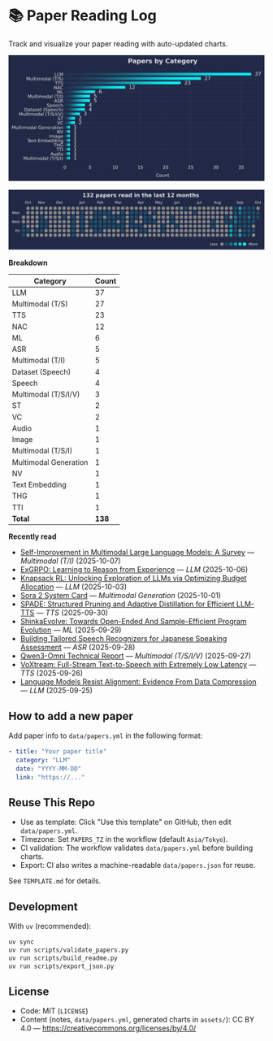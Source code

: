 # 📚 Paper Reading Log

Track and visualize your paper reading with auto-updated charts.

<!--CHART_START-->
![By category](assets/category_stylish.svg)

![Activity heatmap](assets/activity_heatmap.svg)


**Breakdown**

| Category | Count |
|---|---|
| LLM | 37 |
| Multimodal (T/S) | 27 |
| TTS | 23 |
| NAC | 12 |
| ML | 6 |
| ASR | 5 |
| Multimodal (T/I) | 5 |
| Dataset (Speech) | 4 |
| Speech | 4 |
| Multimodal (T/S/I/V) | 3 |
| ST | 2 |
| VC | 2 |
| Audio | 1 |
| Image | 1 |
| Multimodal (T/S/I) | 1 |
| Multimodal Generation | 1 |
| NV | 1 |
| Text Embedding | 1 |
| THG | 1 |
| TTI | 1 |
| **Total** | **138** |

**Recently read**

- [Self-Improvement in Multimodal Large Language Models: A Survey](https://arxiv.org/abs/2510.02665) — *Multimodal (T/I)* (2025-10-07)
- [ExGRPO: Learning to Reason from Experience](https://arxiv.org/abs/2510.02245) — *LLM* (2025-10-06)
- [Knapsack RL: Unlocking Exploration of LLMs via Optimizing Budget Allocation](https://arxiv.org/abs/2509.25849) — *LLM* (2025-10-03)
- [Sora 2 System Card](https://cdn.openai.com/pdf/50d5973c-c4ff-4c2d-986f-c72b5d0ff069/sora_2_system_card.pdf) — *Multimodal Generation* (2025-10-01)
- [SPADE: Structured Pruning and Adaptive Distillation for Efficient LLM-TTS](https://arxiv.org/abs/2509.20802) — *TTS* (2025-09-30)
- [ShinkaEvolve: Towards Open-Ended And Sample-Efficient Program Evolution](https://arxiv.org/abs/2509.19349) — *ML* (2025-09-29)
- [Building Tailored Speech Recognizers for Japanese Speaking Assessment](https://arxiv.org/abs/2509.20655) — *ASR* (2025-09-28)
- [Qwen3-Omni Technical Report](https://arxiv.org/abs/2509.17765) — *Multimodal (T/S/I/V)* (2025-09-27)
- [VoXtream: Full-Stream Text-to-Speech with Extremely Low Latency](https://www.arxiv.org/abs/2509.15969) — *TTS* (2025-09-26)
- [Language Models Resist Alignment: Evidence From Data Compression](https://aclanthology.org/2025.acl-long.1141.pdf) — *LLM* (2025-09-25)
<!--CHART_END-->

## How to add a new paper

Add paper info to `data/papers.yml` in the following format:

```yaml
- title: "Your paper title"
  category: "LLM"
  date: "YYYY-MM-DD"
  link: "https://..."
```

## Reuse This Repo

- Use as template: Click "Use this template" on GitHub, then edit `data/papers.yml`.
- Timezone: Set `PAPERS_TZ` in the workflow (default `Asia/Tokyo`).
- CI validation: The workflow validates `data/papers.yml` before building charts.
- Export: CI also writes a machine-readable `data/papers.json` for reuse.

See `TEMPLATE.md` for details.

## Development

With `uv` (recommended):

```
uv sync
uv run scripts/validate_papers.py
uv run scripts/build_readme.py
uv run scripts/export_json.py
```

## License

- Code: MIT (`LICENSE`)
- Content (notes, `data/papers.yml`, generated charts in `assets/`): CC BY 4.0 — https://creativecommons.org/licenses/by/4.0/
